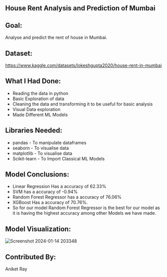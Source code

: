 ## **House Rent Analysis and Prediction of Mumbai** ##

## **Goal:** ##

Analyse and predict the rent of house in Mumbai.

## **Dataset:** ##

https://www.kaggle.com/datasets/lokeshgupta2020/house-rent-in-mumbai


## **What I Had Done:** ##
* Reading the data in python
* Basic Exploration of data
* Cleaning the data and transforming it to be useful for basic analysis 
* Visual Data exploration
* Made Different ML Models

## **Libraries Needed:** ##
* pandas - To manipulate dataframes
* seaborn - To visualise data
* matplotlib - To visualise data
* Scikit-learn - To Import Classical ML Models

## **Model Conclusions:** ##
* Linear Regression Has a accuracy of 62.33%
* SVM has a accuracy of -0.94%
* Random Forest Regressor has a accuracy of 76.06%
* XGBoost Has a accuracy of 70.76%.
* So for our model Random Forest Regressor is the best for our model as it is having the highest accuracy among other Models we have made.
## **Model Visualization:** ##
![Screenshot 2024-01-14 203348](https://github.com/raysofani/House-rent-analysis-and-prediction-Bombay/assets/129651614/1d76e829-ce82-47d2-a09e-58476702b45a)

## **Contributed By:** ##
Aniket Ray